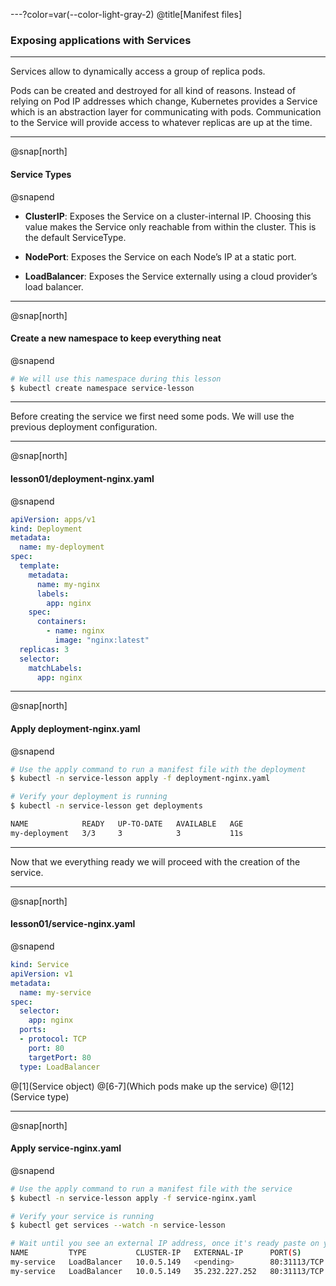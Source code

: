 ---?color=var(--color-light-gray-2)
@title[Manifest files]

### Exposing applications with Services

---

Services allow to dynamically access a group of replica pods.

Pods can be created and destroyed for all kind of reasons. Instead of relying on Pod IP addresses which change, Kubernetes provides a Service which is an abstraction layer for communicating with pods. Communication to the Service will provide access to whatever replicas are up at the time.

---

@snap[north]

#### Service Types

@snapend

- **ClusterIP**: Exposes the Service on a cluster-internal IP. Choosing this value makes the Service only reachable from within the cluster. This is the default ServiceType.

- **NodePort**: Exposes the Service on each Node’s IP at a static port.

- **LoadBalancer**: Exposes the Service externally using a cloud provider’s load balancer.

---

@snap[north]

#### Create a new namespace to keep everything neat

@snapend

```sh
# We will use this namespace during this lesson
$ kubectl create namespace service-lesson
```

---

Before creating the service we first need some pods. We will use the previous deployment configuration.

---

@snap[north]

#### lesson01/deployment-nginx.yaml

@snapend

```yaml
apiVersion: apps/v1
kind: Deployment
metadata:
  name: my-deployment
spec:
  template:
    metadata:
      name: my-nginx
      labels:
        app: nginx
    spec:
      containers:
        - name: nginx
          image: "nginx:latest"
  replicas: 3
  selector:
    matchLabels:
      app: nginx
```

---

@snap[north]

#### Apply deployment-nginx.yaml

@snapend

```sh
# Use the apply command to run a manifest file with the deployment
$ kubectl -n service-lesson apply -f deployment-nginx.yaml

# Verify your deployment is running
$ kubectl -n service-lesson get deployments

NAME            READY   UP-TO-DATE   AVAILABLE   AGE
my-deployment   3/3     3            3           11s
```

---

Now that we everything ready we will proceed with the creation of the service.

---

@snap[north]

#### lesson01/service-nginx.yaml

@snapend

```yaml
kind: Service
apiVersion: v1
metadata:
  name: my-service
spec:
  selector:
    app: nginx
  ports:
  - protocol: TCP
    port: 80
    targetPort: 80
  type: LoadBalancer
```

@[1](Service object)
@[6-7](Which pods make up the service)
@[12](Service type)

---

@snap[north]

#### Apply service-nginx.yaml

@snapend

```sh
# Use the apply command to run a manifest file with the service
$ kubectl -n service-lesson apply -f service-nginx.yaml

# Verify your service is running
$ kubectl get services --watch -n service-lesson

# Wait until you see an external IP address, once it's ready paste on your browser
NAME         TYPE           CLUSTER-IP   EXTERNAL-IP      PORT(S)        AGE
my-service   LoadBalancer   10.0.5.149   <pending>        80:31113/TCP   19s
my-service   LoadBalancer   10.0.5.149   35.232.227.252   80:31113/TCP   33s
```
